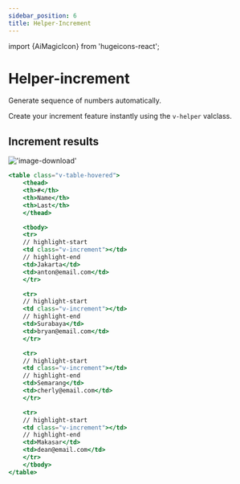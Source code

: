 ```yaml
---
sidebar_position: 6
title: Helper-Increment
---
```


import {AiMagicIcon} from 'hugeicons-react';

# Helper-increment <AiMagicIcon className='icon' />

Generate sequence of numbers automatically.

Create your increment feature instantly using the `v-helper` valclass.

## Increment results
!['image-download'](/img/table1.png)

``` jsx title="index.html"
<table class="v-table-hovered">
    <thead>
    <th>#</th>	
    <th>Name</th>							  				  
    <th>Last</th>								  				  
    </thead>

    <tbody>	
    <tr>
    // highlight-start
    <td class="v-increment"></td>							  				  
    // highlight-end
    <td>Jakarta</td>								  				  
    <td>anton@email.com</td>							  				  
    </tr>

    <tr>
    // highlight-start
    <td class="v-increment"></td>							  				  
    // highlight-end
    <td>Surabaya</td>								  				  
    <td>bryan@email.com</td>							  				  
    </tr>

    <tr>
    // highlight-start
    <td class="v-increment"></td>							  				  
    // highlight-end
    <td>Semarang</td>								  				  
    <td>cherly@email.com</td>							  				  
    </tr>

    <tr>
    // highlight-start
    <td class="v-increment"></td>							  				  
    // highlight-end
    <td>Makasar</td>								  				  
    <td>dean@email.com</td>							  				  
    </tr>
    </tbody>
</table>
```